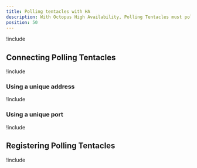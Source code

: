 ```yaml
---
title: Polling tentacles with HA
description: With Octopus High Availability, Polling Tentacles must poll all of the Octopus Server nodes in your configuration.
position: 50
---
```


!include <polling-tentacles-and-ha>

## Connecting Polling Tentacles

!include <polling-tentacles-and-ha-connecting>

### Using a unique address

!include <polling-tentacles-connection-same-port>

### Using a unique port

!include <polling-tentacles-connection-different-ports>

## Registering Polling Tentacles

!include <polling-tentacles-and-ha-registering>